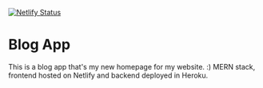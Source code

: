[![Netlify Status](https://api.netlify.com/api/v1/badges/3faa3770-957e-41b3-ba14-040acef35b11/deploy-status)](https://app.netlify.com/sites/pikachungg/deploys)
# Blog App

This is a blog app that's my new homepage for my website. :) MERN stack, frontend hosted on Netlify and backend deployed in Heroku. 
